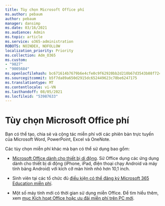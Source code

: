 ```yaml
---
title: Tùy chọn Microsoft Office phí
ms.author: pebaum
author: pebaum
manager: dansimp
ms.date: 03/16/2021
ms.audience: Admin
ms.topic: article
ms.service: o365-administration
ROBOTS: NOINDEX, NOFOLLOW
localization_priority: Priority
ms.collection: Adm_O365
ms.custom:
- "9827"
- "9005684"
ms.openlocfilehash: bc671614b7679b6e4cfe0c9f62920bb2d210b67d3543b08f7248d887802ec996
ms.sourcegitcommit: b5f7da89a650d2915dc652449623c78be6247175
ms.translationtype: MT
ms.contentlocale: vi-VN
ms.lasthandoff: 08/05/2021
ms.locfileid: "53987633"
---
```

# <a name="free-microsoft-office-options"></a>Tùy chọn Microsoft Office phí

Bạn có thể tạo, chia sẻ và cộng tác miễn phí với các phiên bản trực tuyến của Microsoft Word, PowerPoint, Excel và OneNote.

Các tùy chọn miễn phí khác mà bạn có thể sử dụng bao gồm:

- [Microsoft Office dành cho thiết bị di động](https://products.office.com/mobile/office?wt.mc_id=Cons_Office_Chatbot). Sử Office dụng các ứng dụng dành cho thiết bị di động (iPhone, iPad, điện thoại chạy Android và máy tính bảng Android) với kích cỡ màn hình nhỏ hơn 10,1 inch.

- Sinh viên tại các tổ chức đủ [điều kiện có thể đăng ký Microsoft 365 Education miễn phí](https://www.microsoft.com/education/products/office?wt.mc_id=Cons_Office_Chatbot).

- Một số máy tính mới có thời gian sử dụng miễn Office. Để tìm hiểu thêm, xem [mục Kích hoạt Office hoặc ưu đãi miễn phí trên PC mới](https://support.office.com/article/89881633-0b26-4ca8-816b-93f347bd92c0?wt.mc_id=Cons_Office_Chatbot).